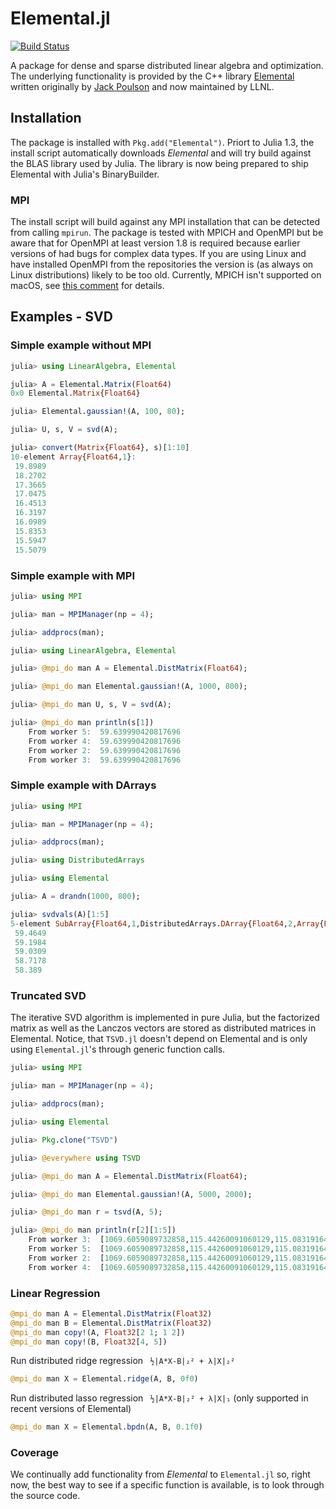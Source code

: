 # Elemental.jl

[![Build Status](https://travis-ci.org/JuliaParallel/Elemental.jl.svg?branch=master)](https://travis-ci.org/JuliaParallel/Elemental.jl)

A package for dense and sparse distributed linear algebra and optimization. The underlying functionality is provided by the C++ library [Elemental](https://github.com/LLNL/Elemental) written originally by [Jack Poulson](http://web.stanford.edu/~poulson/) and now maintained by LLNL.

## Installation
The package is installed with `Pkg.add("Elemental")`. Priort to Julia 1.3, the install script automatically downloads *Elemental* and will try build against the BLAS library used by Julia. The library is now being prepared to ship Elemental with Julia's BinaryBuilder.

### MPI
The install script will build against any MPI installation that can be detected from calling `mpirun`. The package is tested with MPICH and OpenMPI but be aware that for OpenMPI at least version 1.8 is required because earlier versions of had bugs for complex data types. If you are using Linux and have installed OpenMPI from the repositories the version is (as always on Linux distributions) likely to be too old. Currently, MPICH isn't supported on macOS, see [this comment](https://github.com/pmodels/mpich/commit/2999a0ab3abc7a113d35d6117a9d1db8fa0ffa44#commitcomment-31131644) for details.

## Examples - SVD

### Simple example without MPI
```jl
julia> using LinearAlgebra, Elemental

julia> A = Elemental.Matrix(Float64)
0x0 Elemental.Matrix{Float64}

julia> Elemental.gaussian!(A, 100, 80);

julia> U, s, V = svd(A);

julia> convert(Matrix{Float64}, s)[1:10]
10-element Array{Float64,1}:
 19.8989
 18.2702
 17.3665
 17.0475
 16.4513
 16.3197
 16.0989
 15.8353
 15.5947
 15.5079
```

### Simple example with MPI

```jl
julia> using MPI

julia> man = MPIManager(np = 4);

julia> addprocs(man);

julia> using LinearAlgebra, Elemental

julia> @mpi_do man A = Elemental.DistMatrix(Float64);

julia> @mpi_do man Elemental.gaussian!(A, 1000, 800);

julia> @mpi_do man U, s, V = svd(A);

julia> @mpi_do man println(s[1])
    From worker 5:  59.639990420817696
    From worker 4:  59.639990420817696
    From worker 2:  59.639990420817696
    From worker 3:  59.639990420817696
```

### Simple example with DArrays

```jl
julia> using MPI

julia> man = MPIManager(np = 4);

julia> addprocs(man);

julia> using DistributedArrays

julia> using Elemental

julia> A = drandn(1000, 800);

julia> svdvals(A)[1:5]
5-element SubArray{Float64,1,DistributedArrays.DArray{Float64,2,Array{Float64,2}},Tuple{UnitRange{Int64}},0}:
 59.4649
 59.1984
 59.0309
 58.7178
 58.389
```

### Truncated SVD
The iterative SVD algorithm is implemented in pure Julia, but the factorized matrix as well as the Lanczos vectors are stored as distributed matrices in Elemental. Notice, that `TSVD.jl` doesn't depend on Elemental and is only using `Elemental.jl`'s through generic function calls.

```jl
julia> using MPI

julia> man = MPIManager(np = 4);

julia> addprocs(man);

julia> using Elemental

julia> Pkg.clone("TSVD")

julia> @everywhere using TSVD

julia> @mpi_do man A = Elemental.DistMatrix(Float64);

julia> @mpi_do man Elemental.gaussian!(A, 5000, 2000);

julia> @mpi_do man r = tsvd(A, 5);

julia> @mpi_do man println(r[2][1:5])
    From worker 3:  [1069.6059089732858,115.44260091060129,115.08319164529792,114.87007788947226,114.48092348847719]
    From worker 5:  [1069.6059089732858,115.44260091060129,115.08319164529792,114.87007788947226,114.48092348847719]
    From worker 2:  [1069.6059089732858,115.44260091060129,115.08319164529792,114.87007788947226,114.48092348847719]
    From worker 4:  [1069.6059089732858,115.44260091060129,115.08319164529792,114.87007788947226,114.48092348847719]
```

### Linear Regression

```jl
@mpi_do man A = Elemental.DistMatrix(Float32)
@mpi_do man B = Elemental.DistMatrix(Float32)
@mpi_do man copy!(A, Float32[2 1; 1 2])
@mpi_do man copy!(B, Float32[4, 5])
```

Run distributed ridge regression ` ½|A*X-B|₂² + λ|X|₂²`

```jl
@mpi_do man X = Elemental.ridge(A, B, 0f0)
```

Run distributed lasso regression ` ½|A*X-B|₂² + λ|X|₁` (only supported in recent versions of Elemental)

```jl
@mpi_do man X = Elemental.bpdn(A, B, 0.1f0)
```

### Coverage
We continually add functionality from *Elemental* to `Elemental.jl` so, right now, the best way to see if a specific function is available, is to look through the source code.
